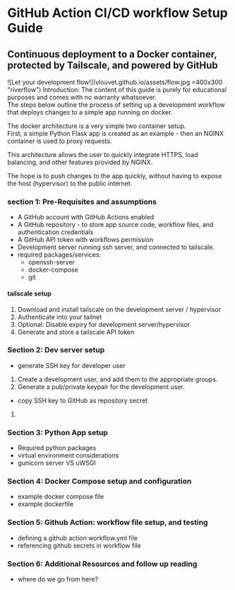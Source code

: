 # GitHub Action CI/CD workflow Setup Guide #
## Continuous deployment to a Docker container, protected by Tailscale, and powered by GitHub ##
![Let your development flow!](vlouvet.github.io/assets/flow.jpg =400x300 "riverflow")
Introduction: The content of this guide is purely for educational purposes and comes with no warranty whatsoever.  
The steps below outline the process of setting up a development workflow that deploys changes to a simple app running on docker.  

The docker architecture is a very simple two container setup.   
First, a simple Python Flask app is created as an example - then an NGINX container is used to proxy requests.  

This architecture allows the user to quickly integrate HTTPS, load balancing, and other features provided by NGINX.  

The hope is to push changes to the app quickly, without having to expose the host (hypervisor) to the public internet.  


### section 1: Pre-Requisites and assumptions ###
- A GitHub account with GitHub Actions enabled
- A GitHub repository - to store app source code, workflow files, and authentication credentials
- A GitHub API token with workflows permission
- Development server running ssh server, and connected to tailscale.  
- required packages/services:  
	- openssh-server  
	- docker-compose  
	- git  

#### tailscale setup ####
1. Download and install tailscale on the development server / hypervisor
2. Authenticate into your tailnet
3. Optional: Disable expiry for development server/hypervisor
4. Generate and store a tailscale API token

### Section 2: Dev server setup ###
- generate SSH key for developer user  
1. Create a development user, and add them to the appropriate groups.  
2. Generate a pub/private keypair for the development user.  
- copy SSH key to GitHub as repository secret  
1. 
### Section 3: Python App setup ###
- Required python packages
- virtual environment considerations
- gunicorn server VS uWSGI

### Section 4: Docker Compose setup and configuration ###
- example docker compose file  
- example dockerfile  

### Section 5: Github Action: workflow file setup, and testing ###
- defining a github action workflow.yml file  
- referencing github secrets in workflow file  

### Section 6: Additional Resources and follow up reading ###
- where do we go from here?  
